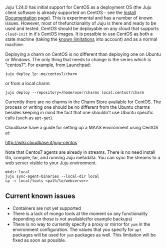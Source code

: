 Juju 1.24.0 has initial support for CentOS as a deployment OS (the Juju client software is already supported on CentOS - see the [Install Documentation](/t/installing-juju/1164) page). This is experimental and has a number of known issues. However, most of thefunctionality of Juju is there and ready to be used and tested. CentOS should be deployable on any cloud that supports `cloud-init` in it's CentOS images. It is possible to use CentOS as both a state machine (taking the [known limitations](#heading--current-known-issues) into account) and as a normal machine.

Deploying a charm on CentOS is no different than deploying one on Ubuntu or Windows. The only thing that needs to change is the series which is "centos7". For example, from Launchpad:

``` text
juju deploy lp:~me/centos7/charm
```

or from a local charm:

``` text
juju deploy --repository=/home/user/charms local:centos7/charm
```

Currently there are no charms in the Charm Store available for CentOS. The process or writing one should be no different from the Ubuntu charms besides keeping in mind the fact that one shouldn't use Ubuntu specific calls (such as `apt-get`).

Cloudbase have a guide for setting up a MAAS environment using CentOS at:

http://wiki.cloudbase.it/juju-centos

Note that Centos7 agents are already in streams. There is no need install Go, compile, tar, and running Juju metadata. You can sync the streams to a web server visible to your Juju environment.

``` text
mkdir local
juju sync-agent-binaries --local-dir local
cp -r local/tools <path/to/webserver>
```

<h2 id="heading--current-known-issues">Current known issues</h2>

-   Containers are not yet supported
-   There is a lack of mongo tools at the moment so any functionality depending on those is not available(for example backups)
-   There is no way to currently specify a proxy or mirror for `yum` in the environment configuration. The values that you specify for `apt` packages will be used for `yum` packages as well. This limitation will be fixed as soon as possible.
